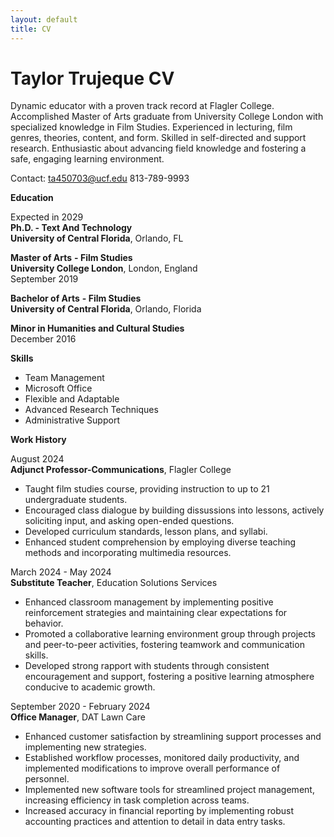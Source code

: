 ```yaml
---
layout: default
title: CV
---
```

# Taylor Trujeque CV

Dynamic educator with a proven track record at Flagler College. Accomplished Master of Arts graduate from University College London with specialized knowledge in Film Studies. Experienced in lecturing, film genres, theories, content, and 
form. Skilled in self-directed and support research. Enthusiastic about advancing field knowledge and fostering a safe, engaging learning environment.  

Contact: ta450703@ucf.edu
          813-789-9993                                                  

**Education**                                                                         

Expected in 2029                                    
**Ph.D. - Text And Technology**               
**University of Central Florida**, Orlando, FL      

**Master of Arts** **- Film Studies**             
**University College London**, London, England    
September 2019                               
  
**Bachelor of Arts** **- Film Studies**            
**University of Central Florida**, Orlando, Florida

**Minor in Humanities and Cultural Studies**    
December 2016    

**Skills**                                                                          
- Team Management
- Microsoft Office
- Flexible and Adaptable
- Advanced Research Techniques
- Administrative Support

**Work History** 

 August 2024                               
**Adjunct Professor-Communications**,
Flagler College                                          

- Taught film studies course, providing instruction to up to 21 undergraduate students.               
- Encouraged class dialogue by building dissussions into lessons, actively soliciting input, and asking open-ended questions.                     
- Developed curriculum standards, lesson plans, and syllabi.                                 
- Enhanced student comprehension by employing diverse teaching methods and incorporating multimedia resources.                             

March 2024 - May 2024             
**Substitute Teacher**, Education Solutions Services

- Enhanced classroom management by implementing positive reinforcement strategies and maintaining clear expectations for behavior.                 
- Promoted a collaborative learning environment group through projects and peer-to-peer activities, fostering teamwork and communication skills.                                             
- Developed strong rapport with students through  consistent encouragement and support, fostering a positive learning atmosphere conducive to academic growth.                                                                                                                             

September 2020 - February 2024                      
**Office Manager**, DAT Lawn Care            

- Enhanced customer satisfaction by streamlining support processes and implementing new strategies. 
- Established workflow processes, monitored daily productivity, and implemented modifications to improve overall performance of personnel.                      
- Implemented new software tools for streamlined project management, increasing efficiency in task completion across teams.                          
- Increased accuracy in financial reporting by implementing robust accounting practices and attention to detail in data entry tasks.           
